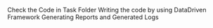 Check the Code in Task Folder
Writing the code by using DataDriven Framework
Generating Reports and Generated Logs 
